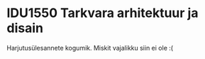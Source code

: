 # IDU1550 Tarkvara arhitektuur ja disain

Harjutusülesannete kogumik. Miskit vajalikku siin ei ole :(
